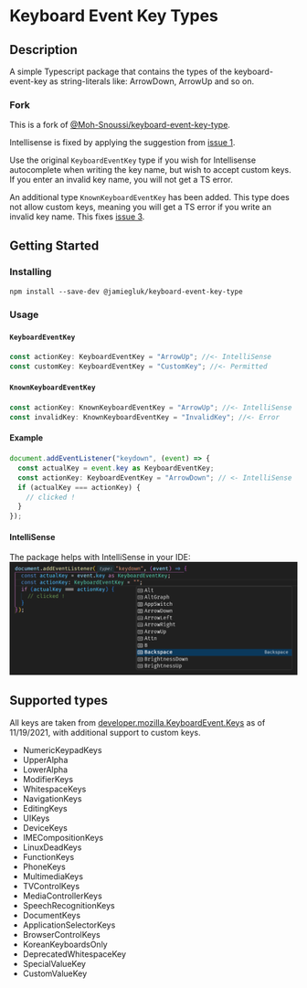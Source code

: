 # Keyboard Event Key Types

## Description

A simple Typescript package that contains the types of the keyboard-event-key as string-literals like: ArrowDown, ArrowUp and so on.

### Fork

This is a fork of [@Moh-Snoussi/keyboard-event-key-type](https://github.com/Moh-Snoussi/keyboard-event-key-type).

Intellisense is fixed by applying the suggestion from [issue 1](https://github.com/Moh-Snoussi/keyboard-event-key-type/issues/1).

Use the original `KeyboardEventKey` type if you wish for Intellisense autocomplete when writing the key name, but wish to accept custom keys. If you enter an invalid key name, you will not get a TS error.

An additional type `KnownKeyboardEventKey` has been added. This type does not allow custom keys, meaning you will get a TS error if you write an invalid key name. This fixes [issue 3](https://github.com/Moh-Snoussi/keyboard-event-key-type/issues/3).

## Getting Started

### Installing

```shell
npm install --save-dev @jamiegluk/keyboard-event-key-type
```

### Usage

#### `KeyboardEventKey`

```ts
const actionKey: KeyboardEventKey = "ArrowUp"; //<- IntelliSense
const customKey: KeyboardEventKey = "CustomKey"; //<- Permitted
```

#### `KnownKeyboardEventKey`

```ts
const actionKey: KnownKeyboardEventKey = "ArrowUp"; //<- IntelliSense
const invalidKey: KnownKeyboardEventKey = "InvalidKey"; //<- Error
```

#### Example

```ts
document.addEventListener("keydown", (event) => {
  const actualKey = event.key as KeyboardEventKey;
  const actionKey: KeyboardEventKey = "ArrowDown"; // <- IntelliSense
  if (actualKey === actionKey) {
    // clicked !
  }
});
```

#### IntelliSense

The package helps with IntelliSense in your IDE: \
![Code example showing IntelliSense dropdown with a list of know keyboard keys, in VS Code](readme-intellisense.png?raw=true)

## Supported types

All keys are taken from [developer.mozilla.KeyboardEvent.Keys](https://developer.mozilla.org/en-US/docs/Web/API/KeyboardEvent/key/Key_Values) as of 11/19/2021,
with additional support to custom keys.

- NumericKeypadKeys
- UpperAlpha
- LowerAlpha
- ModifierKeys
- WhitespaceKeys
- NavigationKeys
- EditingKeys
- UIKeys
- DeviceKeys
- IMECompositionKeys
- LinuxDeadKeys
- FunctionKeys
- PhoneKeys
- MultimediaKeys
- TVControlKeys
- MediaControllerKeys
- SpeechRecognitionKeys
- DocumentKeys
- ApplicationSelectorKeys
- BrowserControlKeys
- KoreanKeyboardsOnly
- DeprecatedWhitespaceKey
- SpecialValueKey
- CustomValueKey
